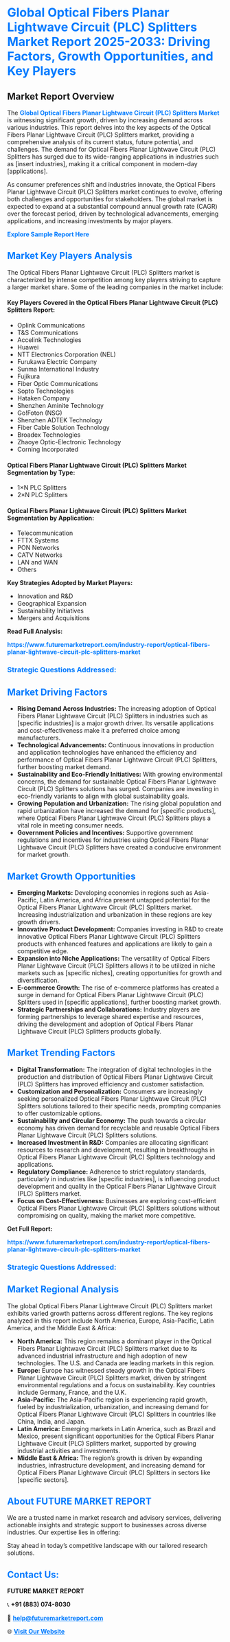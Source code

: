 <h1 style="color: #007BFF;">Global Optical Fibers Planar Lightwave Circuit (PLC) Splitters Market Report 2025-2033: Driving Factors, Growth Opportunities, and Key Players</h1>

<section id="overview">
<h2>Market Report Overview</h2>
<p>The <a href="https://www.futuremarketreport.com/industry-report/optical-fibers-planar-lightwave-circuit-plc-splitters-market" style="color: #007BFF; text-decoration: none;"><strong>Global Optical Fibers Planar Lightwave Circuit (PLC) Splitters Market</strong></a> is witnessing significant growth, driven by increasing demand across various industries. This report delves into the key aspects of the Optical Fibers Planar Lightwave Circuit (PLC) Splitters market, providing a comprehensive analysis of its current status, future potential, and challenges. The demand for Optical Fibers Planar Lightwave Circuit (PLC) Splitters has surged due to its wide-ranging applications in industries such as [insert industries], making it a critical component in modern-day [applications].</p>
<p>As consumer preferences shift and industries innovate, the Optical Fibers Planar Lightwave Circuit (PLC) Splitters market continues to evolve, offering both challenges and opportunities for stakeholders. The global market is expected to expand at a substantial compound annual growth rate (CAGR) over the forecast period, driven by technological advancements, emerging applications, and increasing investments by major players.</p>
</section>

<section id="overview">
<p><a href="https://www.futuremarketreport.com/request-sample/reportId=82451" style="color: #007BFF; text-decoration: none;"><strong>Explore Sample Report Here</strong></a></p>
</section>

<section id="key-players">
<h2 style="color: #007BFF;">Market Key Players Analysis</h2>
<p>The Optical Fibers Planar Lightwave Circuit (PLC) Splitters market is characterized by intense competition among key players striving to capture a larger market share. Some of the leading companies in the market include:</p>
<h4>Key Players Covered in the Optical Fibers Planar Lightwave Circuit (PLC) Splitters Report:</h4>
<ul><li>Oplink Communications</li><li>T&amp;S Communications</li><li>Accelink Technologies</li><li>Huawei</li><li>NTT Electronics Corporation (NEL)</li><li>Furukawa Electric Company</li><li>Sunma International Industry</li><li>Fujikura</li><li>Fiber Optic Communications</li><li>Sopto Technologies</li><li>Hataken Company</li><li>Shenzhen Aminite Technology</li><li>Go!Foton (NSG)</li><li>Shenzhen ADTEK Technology</li><li>Fiber Cable Solution Technology</li><li>Broadex Technologies</li><li>Zhaoye Optic-Electronic Technology</li><li>Corning Incorporated</li></ul>
<h4>Optical Fibers Planar Lightwave Circuit (PLC) Splitters Market Segmentation by Type:</h4>
<ul><li>1×N PLC Splitters</li><li>2×N PLC Splitters</li></ul>

<h4>Optical Fibers Planar Lightwave Circuit (PLC) Splitters Market Segmentation by Application:</h4>
<ul><li>Telecommunication</li><li>FTTX Systems</li><li>PON Networks</li><li>CATV Networks</li><li>LAN and WAN</li><li>Others</li></ul>
<p><strong>Key Strategies Adopted by Market Players:</strong></p>
<ul>
<li>Innovation and R&D</li>
<li>Geographical Expansion</li>
<li>Sustainability Initiatives</li>
<li>Mergers and Acquisitions</li>
</ul>
</section>

<section>
<p><strong>Read Full Analysis: </strong></p><a href="https://www.futuremarketreport.com/industry-report/optical-fibers-planar-lightwave-circuit-plc-splitters-market" style="color: #007BFF; text-decoration: none;"><strong>https://www.futuremarketreport.com/industry-report/optical-fibers-planar-lightwave-circuit-plc-splitters-market</strong></a>
<h3 style="color: #007BFF;">Strategic Questions Addressed:</h3>
</section>

<section id="driving-factors">
<h2 style="color: #007BFF;">Market Driving Factors</h2>
<ul>
<li><strong>Rising Demand Across Industries:</strong> The increasing adoption of Optical Fibers Planar Lightwave Circuit (PLC) Splitters in industries such as [specific industries] is a major growth driver. Its versatile applications and cost-effectiveness make it a preferred choice among manufacturers.</li>
<li><strong>Technological Advancements:</strong> Continuous innovations in production and application technologies have enhanced the efficiency and performance of Optical Fibers Planar Lightwave Circuit (PLC) Splitters, further boosting market demand.</li>
<li><strong>Sustainability and Eco-Friendly Initiatives:</strong> With growing environmental concerns, the demand for sustainable Optical Fibers Planar Lightwave Circuit (PLC) Splitters solutions has surged. Companies are investing in eco-friendly variants to align with global sustainability goals.</li>
<li><strong>Growing Population and Urbanization:</strong> The rising global population and rapid urbanization have increased the demand for [specific products], where Optical Fibers Planar Lightwave Circuit (PLC) Splitters plays a vital role in meeting consumer needs.</li>
<li><strong>Government Policies and Incentives:</strong> Supportive government regulations and incentives for industries using Optical Fibers Planar Lightwave Circuit (PLC) Splitters have created a conducive environment for market growth.</li>
</ul>
</section>

<section id="growth-opportunities">
<h2 style="color: #007BFF;">Market Growth Opportunities</h2>
<ul>
<li><strong>Emerging Markets:</strong> Developing economies in regions such as Asia-Pacific, Latin America, and Africa present untapped potential for the Optical Fibers Planar Lightwave Circuit (PLC) Splitters market. Increasing industrialization and urbanization in these regions are key growth drivers.</li>
<li><strong>Innovative Product Development:</strong> Companies investing in R&D to create innovative Optical Fibers Planar Lightwave Circuit (PLC) Splitters products with enhanced features and applications are likely to gain a competitive edge.</li>
<li><strong>Expansion into Niche Applications:</strong> The versatility of Optical Fibers Planar Lightwave Circuit (PLC) Splitters allows it to be utilized in niche markets such as [specific niches], creating opportunities for growth and diversification.</li>
<li><strong>E-commerce Growth:</strong> The rise of e-commerce platforms has created a surge in demand for Optical Fibers Planar Lightwave Circuit (PLC) Splitters used in [specific applications], further boosting market growth.</li>
<li><strong>Strategic Partnerships and Collaborations:</strong> Industry players are forming partnerships to leverage shared expertise and resources, driving the development and adoption of Optical Fibers Planar Lightwave Circuit (PLC) Splitters products globally.</li>
</ul>
</section>

<section id="trending-factors">
<h2 style="color: #007BFF;">Market Trending Factors</h2>
<ul>
<li><strong>Digital Transformation:</strong> The integration of digital technologies in the production and distribution of Optical Fibers Planar Lightwave Circuit (PLC) Splitters has improved efficiency and customer satisfaction.</li>
<li><strong>Customization and Personalization:</strong> Consumers are increasingly seeking personalized Optical Fibers Planar Lightwave Circuit (PLC) Splitters solutions tailored to their specific needs, prompting companies to offer customizable options.</li>
<li><strong>Sustainability and Circular Economy:</strong> The push towards a circular economy has driven demand for recyclable and reusable Optical Fibers Planar Lightwave Circuit (PLC) Splitters solutions.</li>
<li><strong>Increased Investment in R&D:</strong> Companies are allocating significant resources to research and development, resulting in breakthroughs in Optical Fibers Planar Lightwave Circuit (PLC) Splitters technology and applications.</li>
<li><strong>Regulatory Compliance:</strong> Adherence to strict regulatory standards, particularly in industries like [specific industries], is influencing product development and quality in the Optical Fibers Planar Lightwave Circuit (PLC) Splitters market.</li>
<li><strong>Focus on Cost-Effectiveness:</strong> Businesses are exploring cost-efficient Optical Fibers Planar Lightwave Circuit (PLC) Splitters solutions without compromising on quality, making the market more competitive.</li>
</ul>
</section>

<section>
<p><strong>Get Full Report: </strong></p><a href="https://www.futuremarketreport.com/industry-report/optical-fibers-planar-lightwave-circuit-plc-splitters-market" style="color: #007BFF; text-decoration: none;"><strong>https://www.futuremarketreport.com/industry-report/optical-fibers-planar-lightwave-circuit-plc-splitters-market</strong></a>
<h3 style="color: #007BFF;">Strategic Questions Addressed:</h3>
</section>


<section id="regional-analysis">
<h2 style="color: #007BFF;">Market Regional Analysis</h2>
<p>The global Optical Fibers Planar Lightwave Circuit (PLC) Splitters market exhibits varied growth patterns across different regions. The key regions analyzed in this report include North America, Europe, Asia-Pacific, Latin America, and the Middle East & Africa:</p>
<ul>
<li><strong>North America:</strong> This region remains a dominant player in the Optical Fibers Planar Lightwave Circuit (PLC) Splitters market due to its advanced industrial infrastructure and high adoption of new technologies. The U.S. and Canada are leading markets in this region.</li>
<li><strong>Europe:</strong> Europe has witnessed steady growth in the Optical Fibers Planar Lightwave Circuit (PLC) Splitters market, driven by stringent environmental regulations and a focus on sustainability. Key countries include Germany, France, and the U.K.</li>
<li><strong>Asia-Pacific:</strong> The Asia-Pacific region is experiencing rapid growth, fueled by industrialization, urbanization, and increasing demand for Optical Fibers Planar Lightwave Circuit (PLC) Splitters in countries like China, India, and Japan.</li>
<li><strong>Latin America:</strong> Emerging markets in Latin America, such as Brazil and Mexico, present significant opportunities for the Optical Fibers Planar Lightwave Circuit (PLC) Splitters market, supported by growing industrial activities and investments.</li>
<li><strong>Middle East & Africa:</strong> The region’s growth is driven by expanding industries, infrastructure development, and increasing demand for Optical Fibers Planar Lightwave Circuit (PLC) Splitters in sectors like [specific sectors].</li>
</ul>
</section>

<footer>
<h2 style="color: #007BFF;">About FUTURE MARKET REPORT</h2>
<p>We are a trusted name in market research and advisory services, delivering actionable insights and strategic support to businesses across diverse industries. Our expertise lies in offering:</p>

<p>Stay ahead in today’s competitive landscape with our tailored research solutions.</p>

<h2 style="color: #007BFF;">Contact Us:</h2>
<p><strong>FUTURE MARKET REPORT</strong></p>
<p>📞 <strong>+91 (883) 074-8030</strong></p>
<p>📧 <strong><a href="mailto:help@futuremarketreport.com" style="color: #007BFF;">help@futuremarketreport.com</a></strong></p>
<p>🌐 <strong><a href="https://www.futuremarketreport.com/" style="color: #007BFF;">Visit Our Website</a></strong></p>
</footer>